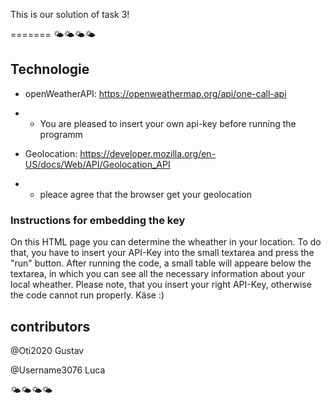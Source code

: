 This is our solution of task 3!

=======
🌤🌤🌤🌤
## Technologie
* openWeatherAPI:   https://openweathermap.org/api/one-call-api  
* * You are pleased to insert your own api-key before running the programm

* Geolocation:      https://developer.mozilla.org/en-US/docs/Web/API/Geolocation_API
* * pleace agree that the browser get your geolocation

### Instructions for embedding the key
On this HTML page you can determine the wheather in your location.
To do that, you have to insert your API-Key into the small textarea and press the "run" button.
After running the code, a small table will appeare below the textarea, in which you can see all the necessary information about your local wheather.
Please note, that you insert your right API-Key, otherwise the code cannot run properly.
Käse :)

## contributors
@Oti2020 Gustav 

@Username3076 Luca

🌤🌤🌤🌤
